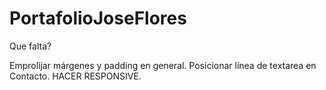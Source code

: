 # PortafolioJoseFlores

Que falta?

Emprolijar márgenes y padding en general.
Posicionar línea de textarea en Contacto.
HACER RESPONSIVE.
